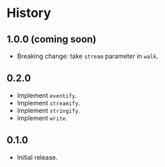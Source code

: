 # History

## 1.0.0 (coming soon)

* Breaking change: take `stream` parameter in `walk`.

## 0.2.0

* Implement `eventify`.
* Implement `streamify`.
* Implement `stringify`.
* Implement `write`.

## 0.1.0

* Initial release.

